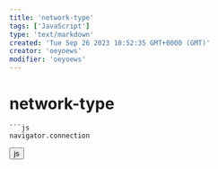 ```yaml
---
title: 'network-type'
tags: ['JavaScript']
type: 'text/markdown'
created: 'Tue Sep 26 2023 10:52:35 GMT+0000 (GMT)'
creator: 'oeyoews'
modifier: 'oeyoews'
---
```


# network-type

```
```js
navigator.connection
```

<button>js</button>
```
